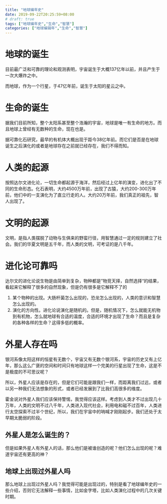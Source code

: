 ```yaml
---
title: "地球编年史"
date: 2019-09-22T20:25:59+08:00
# draft: true
tags: ["地球编年史","生命","智慧"]
categories: ["地球编辑年","生命","智慧"]
---
```


# 地球的诞生

目前最广泛和可靠的理论和观测表明，宇宙诞生于大概137亿年以前，并且产生于一次大爆炸之中。

而地球，作为一个行星，于47亿年前，诞生于太阳的星云之中。

# 生命的诞生

据我们目前所知，整个太阳系甚至整个浩瀚的宇宙，地球是唯一有生命的地方。而且地球上曾经有无数种的生命，现在也是。

据可靠化石研究，最早的有机体大概出现于距今38亿年前。而它们是否是在地球诞生之后演化的或者是地球存在之前就已经存在，我们不得而知。

# 人类的起源

按照达尔文进化论，一切生命都起源于海洋，然后经过上亿年的演变，进化出了不同的生命形态。化石表明，大约4500万年前，出现了古猿，大约200-300万年前，他们中的一支演化为了直立行走的人。大约20万年前，我们真正的祖先，智人出现了。


# 文明的起源

文明，是指人类摆脱了动物与生俱来的野蛮行径，用智慧通过一定的规则建立了社会。我们的华夏文明是五千年，而人类的文明，可考证的是八千年。

# 进化论可靠吗

达尔文的进化论说生物是由简单到复杂，物种都是”物竞天择，自然选择“的结果，看起来它解释了很多的自然现象，但是仍有很多是它解释不了的
1. 某个物种的出现。大肠杆菌怎么出现的，恐龙怎么出现的，人类的意识和智慧怎么出现的。
2. 演化的方向性。进化论说演化是随机的。但是，随机情况下，怎么就能无机物到有机物，怎么就地球有合适的温度，合适的环境才出现了生命？而且是复杂的各种各样的生命？这得多低的概率。

# 外星人存在吗

银河系像太阳这样的恒星有无数个，宇宙又有无数个银河系，宇宙的历史又有上亿年，那么这么广褒的空间和时间只有地球这样一个完美的行星出现了生命，这是不是极度的不可思议呢？

所以，外星人应该是存在的，但是它们可能是跟我们一样，而距离我们过远，或者以另一种我们无法想象的形式，或者已经发展到了比我们高很多的维度。

霍金说对外星人我们应该保持警惕，我觉得应该这样。考虑到人类才不过出现几十万年，人类的文明不过八千年，人类进入现代社会，利用电和磁不过百年，人类进行太空探索不过半个世纪，所以，我们在宇宙中的呐喊才刚刚起步。我们还处于太早期太脆弱的阶段。

## 外星人是怎么诞生的？

但是如果外星人有外星人的话，那么他们是被谁创造的呢？他们怎么出现的呢？难道宇宙还有更高的神？

## 地球上出现过外星人吗

那么地球上出现过外星人吗？我觉得可能是出现过的，特别是看了地球编年史的一些介绍，否则它无法解释一些事情，比如金字塔，比如人类演化过程中的几次关键时期。

